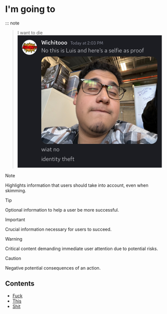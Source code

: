 # I'm going to

::: note
> I want to die
![AUGH](RizzLogo.png)

> [!NOTE]
> Highlights information that users should take into account, even when skimming.

> [!TIP]
> Optional information to help a user be more successful.

> [!IMPORTANT]
> Crucial information necessary for users to succeed.

> [!WARNING]
> Critical content demanding immediate user attention due to potential risks.

> [!CAUTION]
> Negative potential consequences of an action.

## Contents

- [Fuck](#)
- [This](#)
- [Shit](#)
